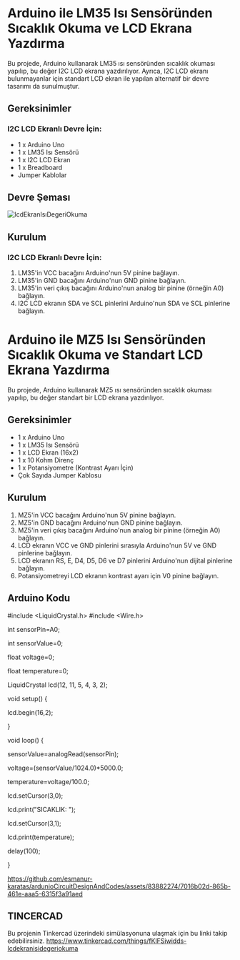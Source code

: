 # Arduino ile LM35 Isı Sensöründen Sıcaklık Okuma ve LCD Ekrana Yazdırma

Bu projede, Arduino kullanarak LM35 ısı sensöründen sıcaklık okuması yapılıp, bu değer I2C LCD ekrana yazdırılıyor. Ayrıca, I2C LCD ekranı bulunmayanlar için standart LCD ekran ile yapılan alternatif bir devre tasarımı da sunulmuştur.

## Gereksinimler

### I2C LCD Ekranlı Devre İçin:
- 1 x Arduino Uno
- 1 x LM35 Isı Sensörü
- 1 x I2C LCD Ekran
- 1 x Breadboard
- Jumper Kablolar


## Devre Şeması

![lcdEkranIsıDegeriOkuma](https://github.com/esmanur-karatas/ardunioCircuitDesignAndCodes/assets/83882274/ab37619e-0ce5-4027-9f76-877181151770)


## Kurulum

### I2C LCD Ekranlı Devre İçin:

1. LM35'in VCC bacağını Arduino'nun 5V pinine bağlayın.
2. LM35'in GND bacağını Arduino'nun GND pinine bağlayın.
3. LM35'in veri çıkış bacağını Arduino'nun analog bir pinine (örneğin A0) bağlayın.
4. I2C LCD ekranın SDA ve SCL pinlerini Arduino'nun SDA ve SCL pinlerine bağlayın.

# Arduino ile MZ5 Isı Sensöründen Sıcaklık Okuma ve Standart LCD Ekrana Yazdırma

Bu projede, Arduino kullanarak MZ5 ısı sensöründen sıcaklık okuması yapılıp, bu değer standart bir LCD ekrana yazdırılıyor.

## Gereksinimler

- 1 x Arduino Uno
- 1 x LM35 Isı Sensörü
- 1 x LCD Ekran (16x2)
- 1 x 10 Kohm Direnç
- 1 x Potansiyometre (Kontrast Ayarı İçin)
- Çok Sayıda Jumper Kablosu



## Kurulum

1. MZ5'in VCC bacağını Arduino'nun 5V pinine bağlayın.
2. MZ5'in GND bacağını Arduino'nun GND pinine bağlayın.
3. MZ5'in veri çıkış bacağını Arduino'nun analog bir pinine (örneğin A0) bağlayın.
4. LCD ekranın VCC ve GND pinlerini sırasıyla Arduino'nun 5V ve GND pinlerine bağlayın.
5. LCD ekranın RS, E, D4, D5, D6 ve D7 pinlerini Arduino'nun dijital pinlerine bağlayın.
6. Potansiyometreyi LCD ekranın kontrast ayarı için V0 pinine bağlayın.

## Arduino Kodu
#include <LiquidCrystal.h>
#include <Wire.h>

int sensorPin=A0;

int sensorValue=0;

float voltage=0;

float temperature=0;

LiquidCrystal lcd(12, 11, 5, 4, 3, 2);


void setup() {

lcd.begin(16,2);


}


void loop() {

sensorValue=analogRead(sensorPin);

voltage=(sensorValue/1024.0)*5000.0;

temperature=voltage/100.0;

lcd.setCursor(3,0);

lcd.print("SICAKLIK: ");

lcd.setCursor(3,1);

lcd.print(temperature);

delay(100);

}




https://github.com/esmanur-karatas/ardunioCircuitDesignAndCodes/assets/83882274/7016b02d-865b-461e-aaa5-6315f3a91aed



## TINCERCAD
Bu projenin Tinkercad üzerindeki simülasyonuna ulaşmak için bu linki takip edebilirsiniz.
https://www.tinkercad.com/things/fKlFSiwidds-lcdekranisidegeriokuma
